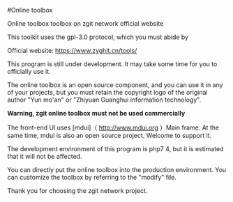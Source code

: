 #Online toolbox

Online toolbox toolbox on zgit network official website

This toolkit uses the gpl-3.0 protocol, which you must abide by

Official website: https://www.zyghit.cn/tools/

This program is still under development. It may take some time for you to officially use it.

The online toolbox is an open source component, and you can use it in any of your projects, but you must retain the copyright logo of the original author "Yun mo'an" or "Zhiyuan Guanghui information technology".

**Warning, zgit online toolbox must not be used commercially**

The front-end UI uses [mdui]（ http://www.mdui.org ）Main frame. At the same time, mdui is also an open source project. Welcome to support it.

The development environment of this program is php7 4, but it is estimated that it will not be affected.

You can directly put the online toolbox into the production environment. You can customize the toolbox by referring to the "modify" file.

Thank you for choosing the zgit network project.
